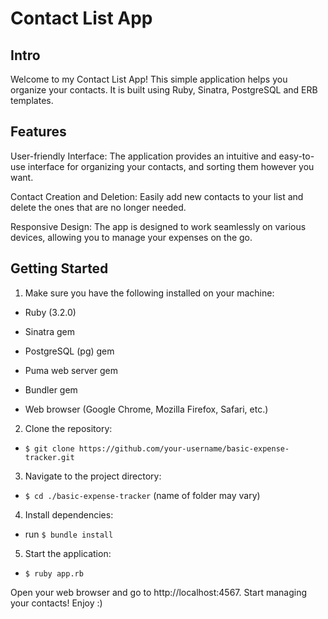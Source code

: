 # Contact List App

## Intro
Welcome to my Contact List App! This simple application helps you organize your contacts. It is built using Ruby, Sinatra, PostgreSQL and ERB templates.

## Features
User-friendly Interface: The application provides an intuitive and easy-to-use interface for organizing your contacts, and sorting them however you want.

Contact Creation and Deletion: Easily add new contacts to your list and delete the ones that are no longer needed.

Responsive Design: The app is designed to work seamlessly on various devices, allowing you to manage your expenses on the go.

## Getting Started

1. Make sure you have the following installed on your machine:

  - Ruby (3.2.0)

  - Sinatra gem

  - PostgreSQL (pg) gem

  - Puma web server gem

  - Bundler gem

  - Web browser (Google Chrome, Mozilla Firefox, Safari, etc.)

2. Clone the repository:

  - `$ git clone https://github.com/your-username/basic-expense-tracker.git`

3. Navigate to the project directory:

  - `$ cd ./basic-expense-tracker` (name of folder may vary)

4. Install dependencies:

  - run `$ bundle install`

5. Start the application:

  - `$ ruby app.rb`

Open your web browser and go to http://localhost:4567. Start managing your contacts! Enjoy :)